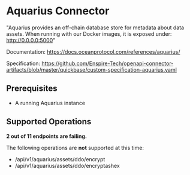 # Aquarius Connector
"Aquarius provides an off-chain database store for metadata about data assets. When running with our Docker images, it is exposed under: http://0.0.0.0:5000"

Documentation: https://docs.oceanprotocol.com/references/aquarius/

Specification: https://github.com/Enspire-Tech/openapi-connector-artifacts/blob/master/quickbase/custom-specification-aquarius.yaml

## Prerequisites

+ A running Aquarius instance

## Supported Operations

**2 out of 11 endpoints are failing.**

The following operations are **not** supported at this time:
* /api/v1/aquarius/assets/ddo/encrypt
* /api/v1/aquarius/assets/ddo/encryptashex


